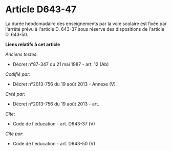 # Article D643-47

La durée hebdomadaire des enseignements par la voie scolaire est fixée par l'arrêté prévu à l'article D. 643-37 sous réserve
des dispositions de l'article D. 643-50.

**Liens relatifs à cet article**

_Anciens textes_:

  - Décret n°87-347 du 21 mai 1987 - art. 12 (Ab)

_Codifié par_:

  - Décret n°2013-756 du 19 août 2013 -  Annexe (V)

_Créé par_:

  - Décret n°2013-756 du 19 août 2013 - art.

_Cite_:

  - Code de l'éducation - art. D643-37 (V)

_Cité par_:

  - Code de l'éducation - art. D643-50 (V)
